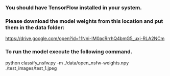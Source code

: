 ### You should have TensorFlow installed in your system.
### Please download the model weights from this location and put them in the data folder: 

https://drive.google.com/open?id=11Nni-IM0acRrrhQ4bmG5_uxj-RLA2NCm

### To run the model execute the following command.

python classify_nsfw.py -m ./data/open_nsfw-weights.npy ./test_images/test_1.jpeg
